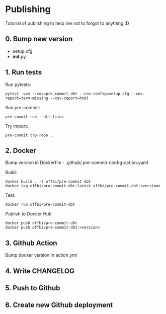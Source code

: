 # Publishing

Tutorial of publishing to help me not to forgot to anything :D

## 0. Bump new version

- setup.cfg
- __init__.py

## 1. Run tests

Run pytests:

```
pytest -vvv --cov=pre_commit_dbt --cov-config=setup.cfg --cov-report=term-missing --cov-report=html
```

Run pre-commit:

```
pre-commit run --all-files
```

Try import:

```
pre-commit try-repo .
```

## 2. Docker

Bump version in Dockerfile - .github/.pre-commit-config-action.yaml

Build:

```
docker build . -t offbi/pre-commit-dbt
docker tag offbi/pre-commit-dbt:latest offbi/pre-commit-dbt:<version>
```

Test:

```
docker run offbi/pre-commit-dbt
```

Publish to Docker Hub

```
docker push offbi/pre-commit-dbt
docker push offbi/pre-commit-dbt:<version>
```

## 3. Github Action

Bump docker version in action.yml

## 4. Write CHANGELOG

## 5. Push to Github

## 6. Create new Github deployment
